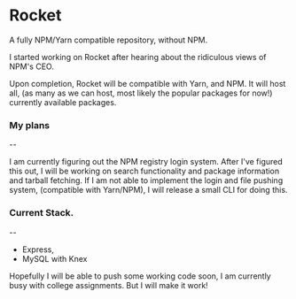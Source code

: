 # Rocket
A fully NPM/Yarn compatible repository, without NPM. 


I started working on Rocket after hearing about the ridiculous views of NPM's CEO. 

Upon completion, Rocket will be compatible with Yarn, and NPM. It will host all, (as many as we can host, most likely the popular packages for now!) currently available packages. 



### My plans
--

I am currently figuring out the NPM registry login system. After I've figured this out, I will be working on search functionality and package information and tarball fetching. If I am not able to implement the login and file pushing system, (compatible with Yarn/NPM), I will release a small CLI for doing this. 



### Current Stack. 
-- 

+ Express, 
+ MySQL with Knex

Hopefully I will be able to push some working code soon, I am currently busy with college assignments. But I will make it work!  
